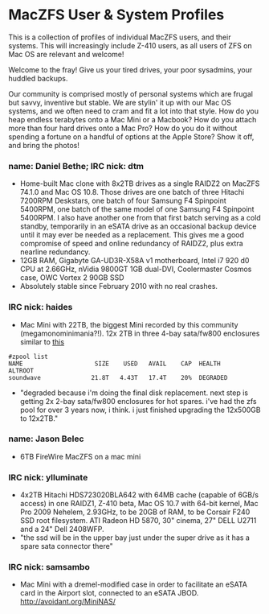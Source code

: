 # MacZFS User & System Profiles #

This is a collection of profiles of individual MacZFS users, and their systems.  This will increasingly include Z-410 users, as all users of ZFS on Mac OS are relevant and welcome!

Welcome to the fray!  Give us your tired drives, your poor sysadmins, your huddled backups.

Our community is comprised mostly of personal systems which are frugal but savvy, inventive but stable.  We are stylin' it up with our Mac OS systems, and we often need to cram and fit a lot into that style.  How do you heap endless terabytes onto a Mac Mini or a Macbook?  How do you attach more than four hard drives onto a Mac Pro?  How do you do it without spending a fortune on a handful of options at the Apple Store?  Show it off, and bring the photos!

### name: Daniel Bethe; IRC nick: dtm ###

  * Home-built Mac clone with 8x2TB drives as a single RAIDZ2 on MacZFS 74.1.0 and Mac OS 10.8.  Those drives are one batch of three Hitachi 7200RPM Deskstars, one batch of four Samsung F4 Spinpoint 5400RPM, one batch of the same model of one Samsung F4 Spinpoint 5400RPM.  I also have another one from that first batch serving as a cold standby, temporarily in an eSATA drive as an occasional backup device until it may ever be needed as a replacement.  This gives me a good compromise of speed and online redundancy of RAIDZ2, plus extra nearline redundancy.
  * 12GB RAM, Gigabyte GA-UD3R-X58A v1 motherboard, Intel i7 920 d0 CPU at 2.66GHz, nVidia 9800GT 1GB dual-DVI, Coolermaster Cosmos case, OWC Vortex 2 90GB SSD
  * Absolutely stable since February 2010 with no real crashes.

### IRC nick: haides ###
  * Mac Mini with 22TB, the biggest Mini recorded by this community (megamonominimania?!).  12x 2TB in three 4-bay sata/fw800 enclosures similar to [this](http://www.ebay.com/itm/4-BAY-SATA-HARD-DRIVE-USB-2-0-1-PORT-ENCLOSURE-CASE-/310140025800?pt=PCC_Drives_Storage_Internal&hash=item4835c93bc8)
```
#zpool list
NAME                    SIZE    USED   AVAIL    CAP  HEALTH     ALTROOT
soundwave              21.8T   4.43T   17.4T    20%  DEGRADED
```
  * "degraded because i'm doing the final disk replacement.  next step is getting 2x 2-bay sata/fw800 enclosures for hot spares.  i've had the zfs pool for over 3 years now, i think.  i just finished upgrading the 12x500GB to 12x2TB."

### name: Jason Belec ###

  * 6TB FireWire MacZFS on a mac mini

### IRC nick: ylluminate ###

  * 4x2TB Hitachi HDS723020BLA642 with 64MB cache (capable of 6GB/s access) in one RAIDZ1, Z-410 beta, Mac OS 10.7 with 64-bit kernel, Mac Pro 2009 Nehelem, 2.93GHz, to be 20GB of RAM, to be Corsair F240 SSD root filesystem.  ATI Radeon HD 5870, 30" cinema, 27" DELL U2711 and a 24" Dell 2408WFP.
  * "the ssd will be in the upper bay just under the super drive as it has a spare sata connector there"

### IRC nick: samsambo ###

  * Mac Mini with a dremel-modified case in order to facilitate an eSATA card in the Airport slot, connected to an eSATA JBOD.  http://avoidant.org/MiniNAS/